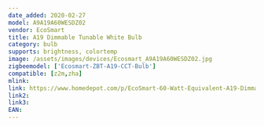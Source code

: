 ```yaml
---
date_added: 2020-02-27
model: A9A19A60WESDZ02
vendor: EcoSmart
title: A19 Dimmable Tunable White Bulb
category: bulb
supports: brightness, colortemp
image: /assets/images/devices/Ecosmart_A9A19A60WESDZ02.jpg
zigbeemodel: ['Ecosmart-ZBT-A19-CCT-Bulb']
compatible: [z2m,zha]
mlink: 
link: https://www.homedepot.com/p/EcoSmart-60-Watt-Equivalent-A19-Dimmable-SMART-LED-Light-Bulb-Tunable-White-2-Pack-A9A19A60WESDZ02/309683612
link2: 
link3: 
EAN:
---
```

